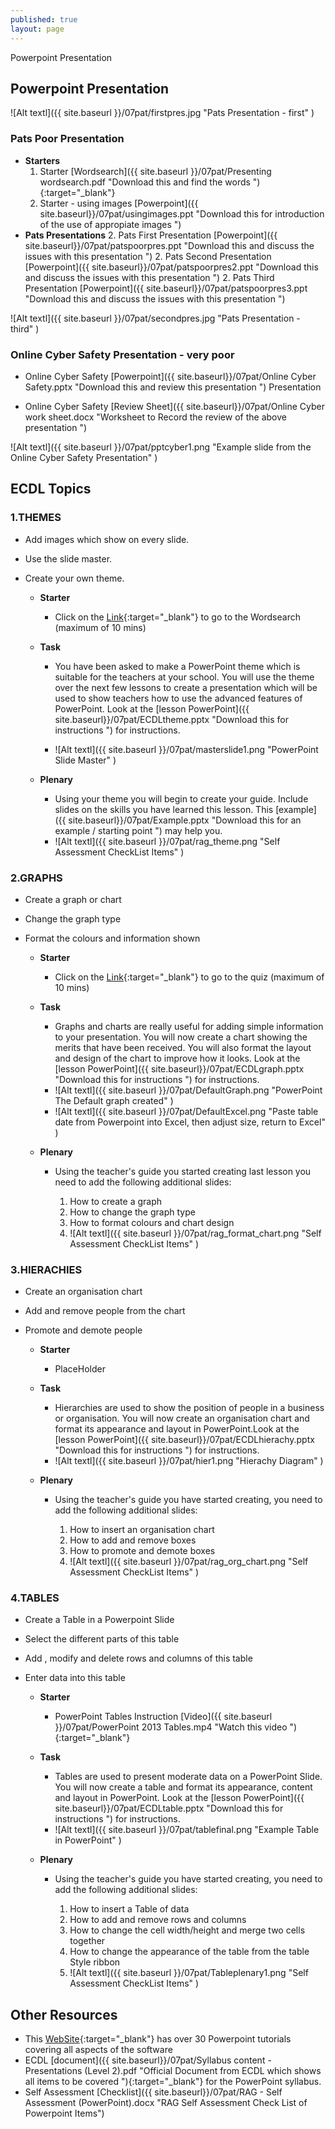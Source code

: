 ```yaml
---
published: true
layout: page
---
```

Powerpoint Presentation 


## Powerpoint Presentation 

![Alt textl]({{ site.baseurl }}/07pat/firstpres.jpg "Pats Presentation - first" )

### Pats Poor Presentation
- **Starters**
	1. Starter [Wordsearch]({{ site.baseurl }}/07pat/Presenting wordsearch.pdf "Download this and find the words "){:target="_blank"}
	2. Starter - using images [Powerpoint]({{ site.baseurl}}/07pat/usingimages.ppt "Download this for introduction of the use of appropiate images ")
- **Pats Presentations**
	2. Pats First Presentation [Powerpoint]({{ site.baseurl}}/07pat/patspoorpres.ppt "Download this and discuss the issues with this presentation ")
	2. Pats Second Presentation [Powerpoint]({{ site.baseurl}}/07pat/patspoorpres2.ppt "Download this and discuss the issues with this presentation ")
	2. Pats Third Presentation [Powerpoint]({{ site.baseurl}}/07pat/patspoorpres3.ppt "Download this and discuss the issues with this presentation ")


![Alt textl]({{ site.baseurl }}/07pat/secondpres.jpg "Pats Presentation - third" )

### Online Cyber Safety Presentation - very poor

- Online Cyber Safety [Powerpoint]({{ site.baseurl}}/07pat/Online Cyber Safety.pptx "Download this and review this presentation ") Presentation

- Online Cyber Safety [Review Sheet]({{ site.baseurl}}/07pat/Online Cyber work sheet.docx "Worksheet to Record the review of the above presentation ") 

![Alt textl]({{ site.baseurl }}/07pat/pptcyber1.png "Example slide from the Online Cyber Safety Presentation" )

## ECDL Topics


### 1.THEMES

- Add images which show on every slide.
- Use the slide master.
- Create your own theme.

	* **Starter**
		* Click on the [Link](http://www.proprofs.com/games/word-search/powerpoint-key-words/){:target="_blank"} to go to the Wordsearch (maximum of 10 mins)

	* **Task**
	
		* You have been asked to make a PowerPoint theme which is suitable for the teachers at your school. You will use the theme over the next few lessons to create a presentation which will be used to show teachers how to use the advanced features of PowerPoint. Look at the [lesson PowerPoint]({{ site.baseurl}}/07pat/ECDLtheme.pptx "Download this for instructions ") for instructions.

		* ![Alt textl]({{ site.baseurl }}/07pat/masterslide1.png "PowerPoint Slide Master" )

	* **Plenary**
		* Using your theme you will begin to create your guide. Include slides on the skills you have learned this lesson. This [example]({{ site.baseurl}}/07pat/Example.pptx "Download this for an example / starting point ") may help you. 
		* ![Alt textl]({{ site.baseurl }}/07pat/rag_theme.png "Self Assessment CheckList Items" )

### 2.GRAPHS

- Create a graph or chart
- Change the graph type
- Format the colours and information shown


	* **Starter**
		* Click on the [Link](http://homepage.ntlworld.com/padickinson/HTML6/PowerPoint%20Quiz.htm){:target="_blank"} to go to the quiz (maximum of 10 mins)

	* **Task**

		
	
		* Graphs and charts are really useful for adding simple information to your presentation. You will now create a chart showing the merits that have been received. You will also format the layout and design of the chart to improve how it looks.
 Look at the [lesson PowerPoint]({{ site.baseurl}}/07pat/ECDLgraph.pptx "Download this for instructions ") for instructions.
		* ![Alt textl]({{ site.baseurl }}/07pat/DefaultGraph.png "PowerPoint The Default graph created" )
		* ![Alt textl]({{ site.baseurl }}/07pat/DefaultExcel.png "Paste table date from Powerpoint into Excel, then adjust size, return to Excel" )

	* **Plenary**

		* Using the teacher's guide you started creating last lesson you need to add the following additional slides:

			1. How to create a graph
			2. How to change the graph type
			3. How to format colours and chart design
			4. ![Alt textl]({{ site.baseurl }}/07pat/rag_format_chart.png "Self Assessment CheckList Items" )

### 3.HIERACHIES

- Create an organisation chart
- Add and remove people from the chart
- Promote and demote people

	* **Starter**
		* PlaceHolder

	* **Task**
		* Hierarchies are used to show the position of people in a business or organisation. You will now create an organisation chart and format its appearance and layout in PowerPoint.Look at the [lesson PowerPoint]({{ site.baseurl}}/07pat/ECDLhierachy.pptx "Download this for instructions ") for instructions.
		* ![Alt textl]({{ site.baseurl }}/07pat/hier1.png "Hierachy Diagram" )

	* **Plenary**

		* Using the teacher's guide you have started creating, you need to add the following additional slides:

			1. How to insert an organisation chart
			2. How to add and remove boxes
			3. How to promote and demote boxes
			4. ![Alt textl]({{ site.baseurl }}/07pat/rag_org_chart.png "Self Assessment CheckList Items" )

### 4.TABLES

- Create a Table in a Powerpoint Slide
- Select the different parts of this table
- Add , modify and delete rows and columns of this table
- Enter data into this table

	* **Starter**
		* PowerPoint Tables Instruction [Video]({{ site.baseurl }}/07pat/PowerPoint 2013 Tables.mp4 "Watch this video "){:target="_blank"}

	* **Task**
		* Tables are used to present moderate data on a PowerPoint Slide. You will now create a table  and format its appearance, content and layout in PowerPoint. Look at the [lesson PowerPoint]({{ site.baseurl}}/07pat/ECDLtable.pptx "Download this for instructions ") for instructions.
		* ![Alt textl]({{ site.baseurl }}/07pat/tablefinal.png "Example Table in PowerPoint" )

	* **Plenary**

		* Using the teacher's guide you have started creating, you need to add the following additional slides:

			1. How to insert a Table of data
			2. How to add and remove rows and columns
			3. How to change the cell width/height and merge two cells together
			4. How to change the appearance of the table from the table Style ribbon
			5. ![Alt textl]({{ site.baseurl }}/07pat/Tableplenary1.png "Self Assessment CheckList Items" )



## Other Resources

- This [WebSite](http://www.gcflearnfree.org/office2013/powerpoint2013){:target="_blank"} has over 30 Powerpoint tutorials covering all aspects of the software
- ECDL [document]({{ site.baseurl}}/07pat/Syllabus content - Presentations (Level 2).pdf "Official Document from ECDL which shows all items to be covered "){:target="_blank"} for the PowerPoint syllabus.
- Self Assessment [Checklist]({{ site.baseurl}}/07pat/RAG - Self Assessment (PowerPoint).docx "RAG Self Assessment Check List of Powerpoint Items")


	










